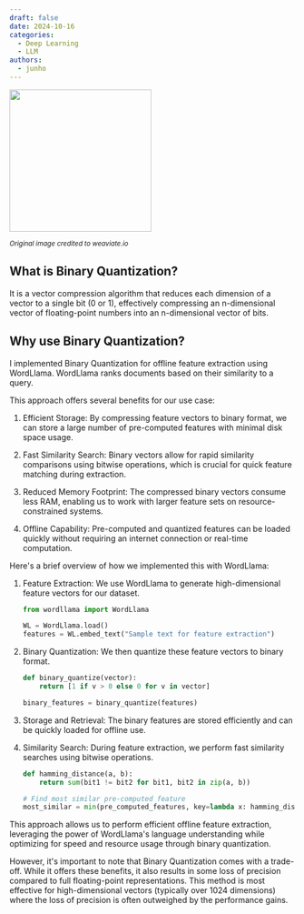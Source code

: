 ```yaml
---
draft: false
date: 2024-10-16
categories:
  - Deep Learning
  - LLM
authors:
  - junho
---
```


<img src="https://weaviate.io/assets/images/image7-49df8d833bd2cc21c9c829e1b65a0f23.png" target="_blank" width=250>

<sub><i>Original image credited to weaviate.io</i></sub>

<!-- more -->

## What is Binary Quantization?

It is a vector compression algorithm that reduces each dimension of a vector to a single bit (0 or 1), effectively compressing an n-dimensional vector of floating-point numbers into an n-dimensional vector of bits.

## Why use Binary Quantization?

I implemented Binary Quantization for offline feature extraction using WordLlama. WordLlama ranks documents based on their similarity to a query.

This approach offers several benefits for our use case:

1. Efficient Storage: By compressing feature vectors to binary format, we can store a large number of pre-computed features with minimal disk space usage.

2. Fast Similarity Search: Binary vectors allow for rapid similarity comparisons using bitwise operations, which is crucial for quick feature matching during extraction.

3. Reduced Memory Footprint: The compressed binary vectors consume less RAM, enabling us to work with larger feature sets on resource-constrained systems.

4. Offline Capability: Pre-computed and quantized features can be loaded quickly without requiring an internet connection or real-time computation.

Here's a brief overview of how we implemented this with WordLlama:

1. Feature Extraction:
   We use WordLlama to generate high-dimensional feature vectors for our dataset.

   ```python
   from wordllama import WordLlama

   WL = WordLlama.load()
   features = WL.embed_text("Sample text for feature extraction")
   ```

2. Binary Quantization:
   We then quantize these feature vectors to binary format.

   ```python
   def binary_quantize(vector):
       return [1 if v > 0 else 0 for v in vector]

   binary_features = binary_quantize(features)
   ```

3. Storage and Retrieval:
   The binary features are stored efficiently and can be quickly loaded for offline use.

4. Similarity Search:
   During feature extraction, we perform fast similarity searches using bitwise operations.

   ```python
   def hamming_distance(a, b):
       return sum(bit1 != bit2 for bit1, bit2 in zip(a, b))

   # Find most similar pre-computed feature
   most_similar = min(pre_computed_features, key=lambda x: hamming_distance(x, query_feature))
   ```

This approach allows us to perform efficient offline feature extraction, leveraging the power of WordLlama's language understanding while optimizing for speed and resource usage through binary quantization.


However, it's important to note that Binary Quantization comes with a trade-off. While it offers these benefits, it also results in some loss of precision compared to full floating-point representations. This method is most effective for high-dimensional vectors (typically over 1024 dimensions) where the loss of precision is often outweighed by the performance gains.
